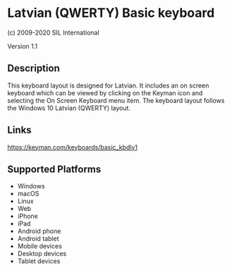Latvian (QWERTY) Basic keyboard
==============

(c) 2009-2020 SIL International

Version 1.1

Description
-----------

This keyboard layout is designed for Latvian.  It includes an on screen keyboard which can be viewed 
by clicking on the Keyman icon and selecting the On Screen Keyboard menu item. The keyboard layout 
follows the Windows 10 Latvian (QWERTY) layout.

Links
-----
https://keyman.com/keyboards/basic_kbdlv1

Supported Platforms
-------------------
 * Windows
 * macOS
 * Linux
 * Web
 * iPhone
 * iPad
 * Android phone
 * Android tablet
 * Mobile devices
 * Desktop devices
 * Tablet devices

